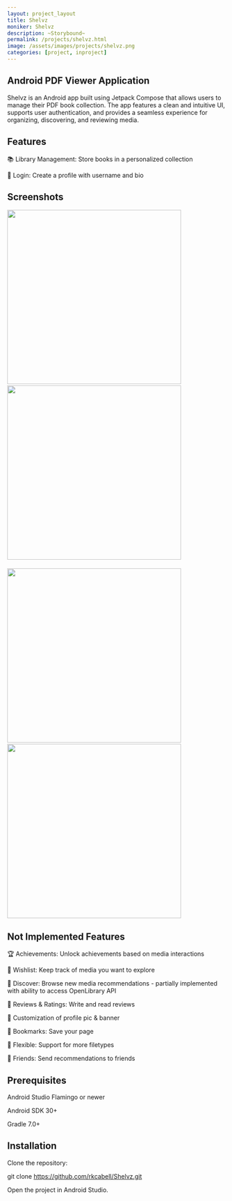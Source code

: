 ```yaml
---
layout: project_layout
title: Shelvz
moniker: Shelvz
description: ~Storybound~
permalink: /projects/shelvz.html
image: /assets/images/projects/shelvz.png
categories: [project, inproject]
---
```


<h2> Android PDF Viewer Application </h2>

Shelvz is an Android app built using Jetpack Compose that allows users to manage their PDF book collection. The app features a clean and intuitive UI, supports user authentication, and provides a seamless experience for organizing, discovering, and reviewing media.

## Features

📚 Library Management: Store books in a personalized collection

💺 Login: Create a profile with username and bio

## Screenshots
<div style="margin-bottom: 20px;">
  <img src="https://github.com/user-attachments/assets/5f673701-2fee-4027-a01a-bf6b5b88560d" width="400"> &nbsp;&nbsp;&nbsp;
  <img src="https://github.com/user-attachments/assets/c82acc61-0a24-42fa-853d-f2b50b7691c5"  width="400">
</div>

<div style="margin-bottom: 20px;">
  <img src="https://github.com/user-attachments/assets/6b8ddf90-e373-4f72-9b51-d063f8709695" width="400"> &nbsp;&nbsp;&nbsp;
  <img src="https://github.com/user-attachments/assets/a5270231-39c9-4fec-a995-6e5139681fee" width="400">
</div>

## Not Implemented Features

🏆 Achievements: Unlock achievements based on media interactions

📜 Wishlist: Keep track of media you want to explore

📕  Discover: Browse new media recommendations - partially implemented with ability to access OpenLibrary API

📙  Reviews & Ratings: Write and read reviews

📗  Customization of profile pic & banner

📘 Bookmarks: Save your page

📧 Flexible: Support for more filetypes
 
🚻 Friends: Send recommendations to friends

## Prerequisites

Android Studio Flamingo or newer

Android SDK 30+

Gradle 7.0+

## Installation

Clone the repository:

git clone https://github.com/rkcabell/Shelvz.git

Open the project in Android Studio.